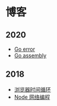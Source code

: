 博客
====

## 2020
* [Go error](./source/_posts/go-errors.md)
* [Go assembly](./source/_posts/go-asm.md)

## 2018
* [浏览器时间循环](./source/_posts/browser-event-loop.md)
* [Node 网络编程](./source/_posts/network-programming-in-NodeJS.md)

